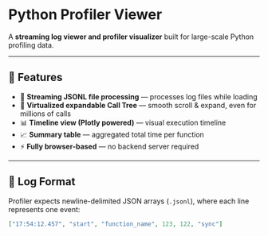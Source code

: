 # Python Profiler Viewer

A **streaming log viewer and profiler visualizer** built for large-scale Python profiling data.

---

## 🚀 Features

- 🔄 **Streaming JSONL file processing** — processes log files while loading
- 🌳 **Virtualized expandable Call Tree** — smooth scroll & expand, even for millions of calls
- 📊 **Timeline view (Plotly powered)** — visual execution timeline
- 📈 **Summary table** — aggregated total time per function
- ⚡ **Fully browser-based** — no backend server required

---

## 📄 Log Format

Profiler expects newline-delimited JSON arrays (`.jsonl`), where each line represents one event:

```json
["17:54:12.457", "start", "function_name", 123, 122, "sync"]